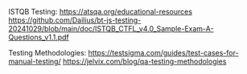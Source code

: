 ISTQB Testing: 
    https://atsqa.org/educational-resources
    https://github.com/Dailius/bt-js-testing-20241029/blob/main/doc/ISTQB_CTFL_v4.0_Sample-Exam-A-Questions_v1.1.pdf

Testing Methodologies:
    https://testsigma.com/guides/test-cases-for-manual-testing/
    https://jelvix.com/blog/qa-testing-methodologies